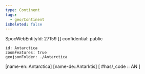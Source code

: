 ```yaml
---
type: Continent
tags:
  - geo/Continent
isDeleted: false
---
```

SpocWebEntityId: 27159
[]
confidential: public
```leaflet
id: Antarctica
zoomFeatures: true
geojsonFolder: ./Antarctica
```

[name-en::Antarctica]
[name-de::Antarktis]
[ #has/_code  :: AN ]
